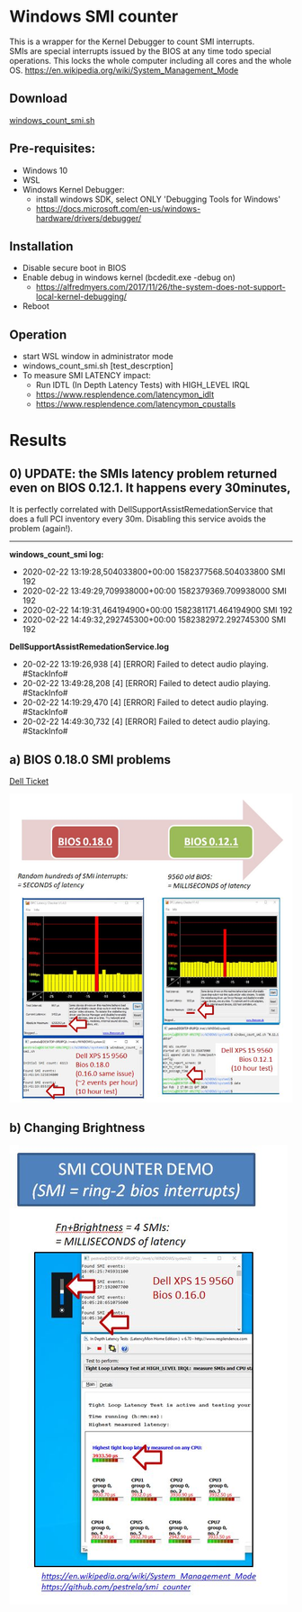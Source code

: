 # Windows SMI counter

This is a wrapper for the Kernel Debugger to count SMI interrupts.\
SMIs are special interrupts issued by the BIOS at any time todo special operations. This locks the whole computer including all cores and the whole OS.
https://en.wikipedia.org/wiki/System_Management_Mode

## Download

[windows_count_smi.sh](windows_count_smi.sh)


## Pre-requisites:

* Windows 10
* WSL
* Windows Kernel Debugger:
   * install windows SDK, select ONLY 'Debugging Tools for Windows'
   * https://docs.microsoft.com/en-us/windows-hardware/drivers/debugger/

## Installation

* Disable secure boot in BIOS
* Enable debug in windows kernel  (bcdedit.exe -debug on)
  * https://alfredmyers.com/2017/11/26/the-system-does-not-support-local-kernel-debugging/
* Reboot
  
## Operation

* start WSL window in administrator mode
* windows_count_smi.sh [test_descrption]
* To measure SMI LATENCY impact:
  * Run IDTL (In Depth Latency Tests) with HIGH_LEVEL IRQL
  * https://www.resplendence.com/latencymon_idlt
  * https://www.resplendence.com/latencymon_cpustalls
   

# Results


## **0) UPDATE:** the SMIs latency problem returned even on BIOS 0.12.1. It happens every 30minutes,

It is perfectly correlated with DellSupportAssistRemedationService that does a full PCI inventory every 30m. Disabling this service avoids the problem (again!). 

----

**windows_count_smi log:**

* 2020-02-22 13:19:28,504033800+00:00 1582377568.504033800 SMI 192
* 2020-02-22 13:49:29,709938000+00:00 1582379369.709938000 SMI 192
* 2020-02-22 14:19:31,464194900+00:00 1582381171.464194900 SMI 192
* 2020-02-22 14:49:32,292745300+00:00 1582382972.292745300 SMI 192

**DellSupportAssistRemedationService.log**

* 20-02-22 13:19:26,938 [4] [ERROR] Failed to detect audio playing. #StackInfo#
* 20-02-22 13:49:28,208 [4] [ERROR] Failed to detect audio playing. #StackInfo#
* 20-02-22 14:19:29,470 [4] [ERROR] Failed to detect audio playing. #StackInfo#
* 20-02-22 14:49:30,732 [4] [ERROR] Failed to detect audio playing. #StackInfo#



## a) BIOS 0.18.0 SMI problems
[Dell Ticket](https://www.dell.com/community/XPS/Dell-XPS-15-9560-BIOS-0-18-0-causes-SECONDS-of-SMI-latency-not/td-p/7477967)
  
![dell_smi_heavy_problems](dell_smi_heavy_problems.jpg?raw=true "Dell SMI")

## b) Changing Brightness

![SMI measurer control](dell_smi_counter.jpg?raw=true "Dell SMI")



   
    

    
